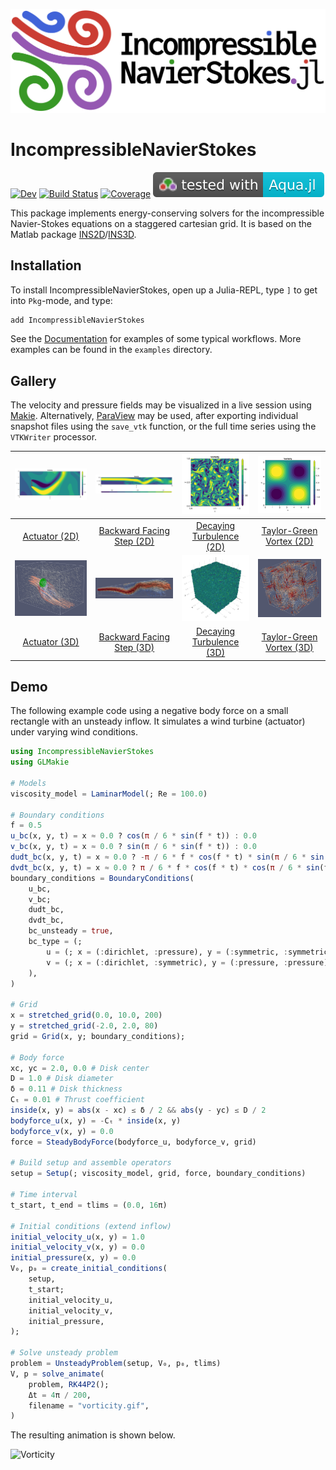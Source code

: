 ![Logo](docs/src/assets/logo_text_dots.png)

# IncompressibleNavierStokes

<!-- [![Stable](https://img.shields.io/badge/docs-stable-blue.svg)](https://agdestein.github.io/IncompressibleNavierStokes.jl/stable) -->
[![Dev](https://img.shields.io/badge/docs-dev-blue.svg)](https://agdestein.github.io/IncompressibleNavierStokes.jl/dev)
[![Build Status](https://github.com/agdestein/IncompressibleNavierStokes.jl/workflows/CI/badge.svg)](https://github.com/agdestein/IncompressibleNavierStokes.jl/actions)
[![Coverage](https://codecov.io/gh/agdestein/IncompressibleNavierStokes.jl/branch/master/graph/badge.svg)](https://codecov.io/gh/agdestein/IncompressibleNavierStokes.jl)
[![Aqua QA](https://raw.githubusercontent.com/JuliaTesting/Aqua.jl/master/badge.svg)](https://github.com/JuliaTesting/Aqua.jl)

This package implements energy-conserving solvers for the incompressible Navier-Stokes
equations on a staggered cartesian grid. It is based on the Matlab package
[INS2D](https://github.com/bsanderse/INS2D)/[INS3D](https://github.com/bsanderse/INS3D).


## Installation

To install IncompressibleNavierStokes, open up a Julia-REPL, type `]` to get
into `Pkg`-mode, and type:

```sh
add IncompressibleNavierStokes
```

See the
[Documentation](https://agdestein.github.io/IncompressibleNavierStokes.jl/dev/generated/LidDrivenCavity2D/)
for examples of some typical workflows. More examples can be found in the
`examples` directory.

## Gallery

The velocity and pressure fields may be visualized in a live session using
[Makie](https://github.com/JuliaPlots/Makie.jl). Alternatively,
[ParaView](https://www.paraview.org/) may be used, after exporting individual
snapshot files using the `save_vtk` function, or the full time series using the
`VTKWriter` processor.

| ![](assets/examples/Actuator2D.png)     | ![](assets/examples/BackwardFacingStep2D.png)                 | ![](assets/examples/DecayingTurbulence2D.png)                | ![](assets/examples/TaylorGreenVortex2D.png)                |
|:---------------------------------------:|:-------------------------------------------------------------:|:------------------------------------------------------------:|:-----------------------------------------------------------:|
| [Actuator (2D)](examples/Actuator2D.jl) | [Backward Facing Step (2D)](examples/BackwardFacingStep2D.jl) | [Decaying Turbulence (2D)](examples/DecayingTurbulence2D.jl) | [Taylor-Green Vortex (2D)](examples/TaylorGreenVortex2D.jl) |
| ![](assets/examples/Actuator3D.png)     | ![](assets/examples/BackwardFacingStep3D.png)                 | ![](assets/examples/DecayingTurbulence3D.png)                | ![](assets/examples/TaylorGreenVortex3D.png)                |
| [Actuator (3D)](examples/Actuator3D.jl) | [Backward Facing Step (3D)](examples/BackwardFacingStep3D.jl) | [Decaying Turbulence (3D)](examples/DecayingTurbulence3D.jl) | [Taylor-Green Vortex (3D)](examples/TaylorGreenVortex3D.jl) |


## Demo

The following example code  using a negative body force on a small rectangle
with an unsteady inflow. It simulates a wind turbine (actuator) under varying
wind conditions.

```julia
using IncompressibleNavierStokes
using GLMakie

# Models
viscosity_model = LaminarModel(; Re = 100.0)

# Boundary conditions
f = 0.5
u_bc(x, y, t) = x ≈ 0.0 ? cos(π / 6 * sin(f * t)) : 0.0
v_bc(x, y, t) = x ≈ 0.0 ? sin(π / 6 * sin(f * t)) : 0.0
dudt_bc(x, y, t) = x ≈ 0.0 ? -π / 6 * f * cos(f * t) * sin(π / 6 * sin(f * t)) : 0.0
dvdt_bc(x, y, t) = x ≈ 0.0 ? π / 6 * f * cos(f * t) * cos(π / 6 * sin(f * t)) : 0.0
boundary_conditions = BoundaryConditions(
    u_bc,
    v_bc;
    dudt_bc,
    dvdt_bc,
    bc_unsteady = true,
    bc_type = (;
        u = (; x = (:dirichlet, :pressure), y = (:symmetric, :symmetric)),
        v = (; x = (:dirichlet, :symmetric), y = (:pressure, :pressure)),
    ),
)

# Grid
x = stretched_grid(0.0, 10.0, 200)
y = stretched_grid(-2.0, 2.0, 80)
grid = Grid(x, y; boundary_conditions);

# Body force
xc, yc = 2.0, 0.0 # Disk center
D = 1.0 # Disk diameter
δ = 0.11 # Disk thickness
Cₜ = 0.01 # Thrust coefficient
inside(x, y) = abs(x - xc) ≤ δ / 2 && abs(y - yc) ≤ D / 2
bodyforce_u(x, y) = -Cₜ * inside(x, y)
bodyforce_v(x, y) = 0.0
force = SteadyBodyForce(bodyforce_u, bodyforce_v, grid)

# Build setup and assemble operators
setup = Setup(; viscosity_model, grid, force, boundary_conditions)

# Time interval
t_start, t_end = tlims = (0.0, 16π)

# Initial conditions (extend inflow)
initial_velocity_u(x, y) = 1.0
initial_velocity_v(x, y) = 0.0
initial_pressure(x, y) = 0.0
V₀, p₀ = create_initial_conditions(
    setup,
    t_start;
    initial_velocity_u,
    initial_velocity_v,
    initial_pressure,
);

# Solve unsteady problem
problem = UnsteadyProblem(setup, V₀, p₀, tlims)
V, p = solve_animate(
    problem, RK44P2();
    Δt = 4π / 200,
    filename = "vorticity.gif",
)
```

The resulting animation is shown below.

![Vorticity](assets/vorticity.gif)

